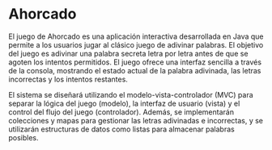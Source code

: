 # Ahorcado
El juego de Ahorcado es una aplicación interactiva desarrollada en Java que permite a los usuarios jugar al clásico juego de adivinar palabras. El objetivo del juego es adivinar una palabra secreta letra por letra antes de que se agoten los intentos permitidos. El juego ofrece una interfaz sencilla a través de la consola, mostrando el estado actual de la palabra adivinada, las letras incorrectas y los intentos restantes.

El sistema se diseñará utilizando el modelo-vista-controlador (MVC) para separar la lógica del juego (modelo), la interfaz de usuario (vista) y el control del flujo del juego (controlador). Además, se implementarán colecciones y mapas para gestionar las letras adivinadas e incorrectas, y se utilizarán estructuras de datos como listas para almacenar palabras posibles.